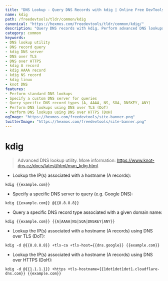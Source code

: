 ```yaml
---
title: "DNS Lookup - Query DNS Records with kdig | Online Free DevTools by Hexmos"
name: kdig
path: /freedevtools/tldr/common/kdig
canonical: "https://hexmos.com/freedevtools/tldr/common/kdig/"
description: "Query DNS records with kdig. Perform advanced DNS lookups, specify servers, and use DNS over TLS/HTTPS. Free online tool, no registration required."
category: common
keywords:
- DNS lookup utility
- DNS record query
- kdig DNS server
- DNS over TLS
- DNS over HTTPS
- kdig A record
- kdig AAAA record
- kdig NS record
- kdig linux
- knot DNS
features:
- Perform standard DNS lookups
- Specify a custom DNS server for queries
- Query specific DNS record types (A, AAAA, NS, SOA, DNSKEY, ANY)
- Perform DNS lookups using DNS over TLS (DoT)
- Perform DNS lookups using DNS over HTTPS (DoH)
ogImage: "https://hexmos.com/freedevtools/site-banner.png"
twitterImage: "https://hexmos.com/freedevtools/site-banner.png"
---
```


# kdig

> Advanced DNS lookup utility.
> More information: <https://www.knot-dns.cz/docs/latest/html/man_kdig.html>.

- Lookup the IP(s) associated with a hostname (A records):

`kdig {{example.com}}`

- Specify a specific DNS server to query (e.g. Google DNS):

`kdig {{example.com}} @{{8.8.8.8}}`

- Query a specific DNS record type associated with a given domain name:

`kdig {{example.com}} {{A|AAAA|NS|SOA|DNSKEY|ANY}}`

- Lookup the IP(s) associated with a hostname (A records) using DNS over TLS (DoT):

`kdig -d @{{8.8.8.8}} +tls-ca +tls-host={{dns.google}} {{example.com}}`

- Lookup the IP(s) associated with a hostname (A records) using DNS over HTTPS (DoH):

`kdig -d @{{1.1.1.1}} +https +tls-hostname={{1dot1dot1dot1.cloudflare-dns.com}} {{example.com}}`
